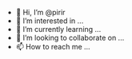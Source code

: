 - 👋 Hi, I’m @pirir
- 👀 I’m interested in ...
- 🌱 I’m currently learning ...
- 💞️ I’m looking to collaborate on ...
- 📫 How to reach me ...

<!---
pirir/pirir is a ✨ special ✨ repository because its `README.md` (this file) appears on your GitHub profile.
You can click the Preview link to take a look at your changes.
--->
